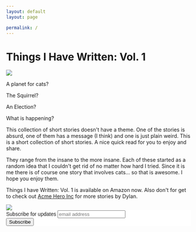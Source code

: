 ```yaml
---
layout: default
layout: page

permalink: /
---
```

<h1> Things I Have Written: Vol. 1</h1>
<a href = "http://www.amazon.com/gp/product/B01CGZOH3W">
<img src = "https://dl.dropboxusercontent.com/u/45369/Collection-1-cover.png" link = "http://www.amazon.com/gp/product/B01CGZOH3W">
</a> 

A planet for cats? 

The Squirrel? 

An Election? 

What is happening? 

This collection of short stories doesn't have a theme. One of the stories is absurd, one of them has a message (I think) and one is just plain weird. This is a short collection of short stories. A nice quick read for you to enjoy and share. 

They range from the insane to the more insane. Each of these started as a random idea that I couldn't get rid of no matter how hard I tried. Since it is me there is of course one story that involves cats... so that is awesome. I hope you enjoy them. 

Things I have Written: Vol. 1 is available on Amazon now. Also don't for get to check out [Acme Hero Inc](http://acmeheroinc.com) for more stories by Dylan. 


<a href = "http://www.amazon.com/gp/product/B01CGZOH3W">
<img src = "https://images-na.ssl-images-amazon.com/images/G/01/associates/remote-buy-box/buy1._V192207739_.gif" link = "http://www.amazon.com/gp/product/B01CGZOH3W">
</a>


<!-- Begin MailChimp Signup Form -->
<link href="//cdn-images.mailchimp.com/embedcode/slim-081711.css" rel="stylesheet" type="text/css">
<style type="text/css">
	#mc_embed_signup{background:#fff; clear:left; font:14px Helvetica,Arial,sans-serif; }
	/* Add your own MailChimp form style overrides in your site stylesheet or in this style block.
	   We recommend moving this block and the preceding CSS link to the HEAD of your HTML file. */
</style>
<div id="mc_embed_signup">
<form action="//dylanreed.us12.list-manage.com/subscribe/post?u=aef49e9bc6220b93bcd835967&amp;id=82299a5c9f" method="post" id="mc-embedded-subscribe-form" name="mc-embedded-subscribe-form" class="validate" target="_blank" novalidate>
    <div id="mc_embed_signup_scroll">
	<label for="mce-EMAIL">Subscribe for updates</label>
	<input type="email" value="" name="EMAIL" class="email" id="mce-EMAIL" placeholder="email address" required>
    <!-- real people should not fill this in and expect good things - do not remove this or risk form bot signups-->
    <div style="position: absolute; left: -5000px;" aria-hidden="true"><input type="text" name="b_aef49e9bc6220b93bcd835967_82299a5c9f" tabindex="-1" value=""></div>
    <div class="clear"><input type="submit" value="Subscribe" name="subscribe" id="mc-embedded-subscribe" class="button"></div>
    </div>
</form>
</div>

<!--End mc_embed_signup-->